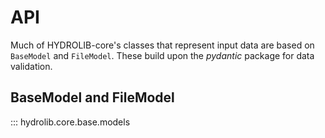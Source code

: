 # API
Much of HYDROLIB-core's classes that represent input data are based on `BaseModel` and `FileModel`.
These build upon the _pydantic_ package for data validation.

## BaseModel and FileModel
::: hydrolib.core.base.models